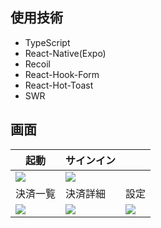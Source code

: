 ## 使用技術
- TypeScript
- React-Native(Expo)
- Recoil
- React-Hook-Form
- React-Hot-Toast
- SWR


## 画面


|起動|サインイン||
|-|-|-|
|![](https://i.imgur.com/85Vaovl.png)|![](https://i.imgur.com/0ThDEcC.png)||
| 決済一覧 | 決済詳細 | 設定 |
| ![](https://i.imgur.com/AhBFz80.png) | ![](https://i.imgur.com/8l2DCyG.png) | ![](https://i.imgur.com/sF9KJ1A.png) |

